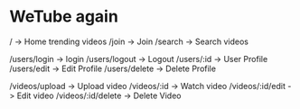 # WeTube again

/ -> Home trending videos
/join -> Join
/search -> Search videos

/users/login -> login
/users/logout -> Logout
/users/:id -> User Profile
/users/edit -> Edit Profile
/users/delete -> Delete Profile

/videos/upload -> Upload video
/videos/:id -> Watch video
/videos/:id/edit -> Edit video
/videos/:id/delete -> Delete Video
